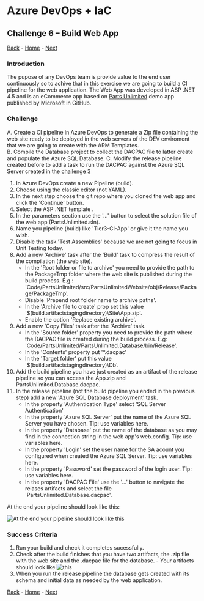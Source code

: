# Azure DevOps + IaC 

## Challenge 6 – Build Web App
[Back](challenge05.md) - [Home](/readme.md) - [Next](challenge07.md) 

### Introduction

The pupose of any DevOps team is provide value to the end user continuously so to achive that in this exercise we are going to build a CI pipeline for the web application.
The Web App was developed in ASP .NET 4.5 and is an eCommerce app based on [Parts Unlimited](https://github.com/microsoft/PartsUnlimited) demo app published by Microsoft in GitHub.


### Challenge

A. Create a CI pipeline in Azure DevOps to generate a Zip file containing the web site ready to be deployed in the web servers of the DEV enviroment that we are going to create with the ARM Templates.<br>
B. Compile the Database project to collect the DACPAC file to latter create and populate the Azure SQL Database. 
C. Modify the release pipeline created before to add a task to run the DACPAC against the Azure SQL Server created in the [challenge 3](challenge03.md) 

1. In Azure DevOps create a new Pipeline (build).
2. Choose using the classic editor (not YAML).
3. In the next step choose the git repo where you cloned the web app and click the 'Continue' button.
4. Select the ASP .NET template .
5. In the parameters section use the '...' button to select the solution file of the web app (PartsUnlimited.sln).
6. Name you pipeline (build) like 'Tier3-CI-App' or give it the name you wish.
7. Disable the task 'Test Assemblies' because we are not going to focus in Unit Testing today.
8. Add a new 'Archive' task after the 'Build' task to compress the result of the compilation (the web site).
	- In the 'Root folder or file to archive' you need to provide the path to the PackageTmp folder where the web site is published during the build process. E.g.: 'Code/PartsUnlimited/src/PartsUnlimitedWebsite/obj/Release/Package/PackageTmp'. 
	- Disable 'Prepend root folder name to archive paths'. 
	- In the 'Archive file to create' prop set this value '$(build.artifactstagingdirectory)\Site\App.zip'. 
	- Enable the option 'Replace existing archive'. 
9. Add a new 'Copy Files' task after the 'Archive' task.
	- In the 'Source folder' property you need to provide the path where the DACPAC file is created during the build process. E.g: 'Code/PartsUnlimited/PartsUnlimited.Database/bin/Release'. 
	- In the 'Contents' property put '*.dacpac'
	- In the 'Target folder' put this value '$(build.artifactstagingdirectory)\Db'.
10. Add the build pipeline you have just created as an artifact of the release pipeline so you can access the App.zip and PartsUnlimited.Database.dacpac.
11. In the release pipeline (not the build pipeline you ended in the previous step) add a new 'Azure SQL Database deployment' task.
	- In the property 'Authentication Type' select 'SQL Server Authentication'
	- In the property 'Azure SQL Server'  put the name of the Azure SQL Server you have chosen. Tip: use variables here.
	- In the property 'Database' put the name of the database as you may find in the connection string in the web app's web.config. Tip: use variables here.
	- In the property 'Login' set the user name for the SA acount you configured when created the Azure SQL Server. Tip: use variables here.
	- In the property 'Password' set the password of the login user. Tip: use variables here.
	- In the property 'DACPAC File' use the '...' button to navigate the relases artifacts and select the file 'PartsUnlimited.Database.dacpac'.



<p>At the end your pipeline should look like this:</p>

![At the end your pipeline should look like this](https://dev.azure.com/MSLatamHack/6ce9b579-4466-41e8-8280-8765e02beb57/_apis/git/repositories/c27a3e26-944a-4abc-bb02-147219cd0995/items?path=%2FImages%2Fbuild_pipeline.JPG&versionDescriptor%5BversionOptions%5D=0&versionDescriptor%5BversionType%5D=0&versionDescriptor%5Bversion%5D=master&resolveLfs=true&%24format=octetStream&api-version=5.0)

### Success Criteria

1. Run your build and check it completes sucessfully.
2. Check after the build finishes that you have two artifacts, the .zip file with the web site and the .dacpac file for the database.
		- Your artifacts should look like ![this](https://dev.azure.com/MSLatamHack/6ce9b579-4466-41e8-8280-8765e02beb57/_apis/git/repositories/c27a3e26-944a-4abc-bb02-147219cd0995/items?path=%2FImages%2Fbuild_artifacts.JPG&versionDescriptor%5BversionOptions%5D=0&versionDescriptor%5BversionType%5D=0&versionDescriptor%5Bversion%5D=master&resolveLfs=true&%24format=octetStream&api-version=5.0)
3. When you run the release pipeline the database gets created with its schema and initial data as needed by the web application.


[Back](challenge05.md) - [Home](/readme.md) - [Next](challenge07.md) 
